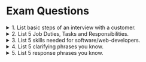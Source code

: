 # Exam Questions

<details>
<summary>1. List basic steps of an interview with a customer.</summary>

>**Answer:**

* Introduction
  * Summary of experience
  * Excitement about this opportunity
* Questions to you
  * Resume
  * Problems and challenges
  * Questions about your attitude
  * Skill they need
* Questions to them

</details>

<details>
<summary>2. List 5 Job Duties, Tasks and Responsibilities.</summary>

>**Answer:**

* Act as a key contributor in an agile sprint team, performing sprints on new and
existing applications.
* Analyze user needs and software requirements to determine feasibility of design
within time and cost constraints.
* Arrange project requirements in programming sequence by analyzing
requirements; preparing a work flow chart and diagram using knowledge of computer
capabilities, subject matter, programming language, and logic.
* Assist in migration and integration efforts by reviewing existing code and data
* Assist the QA team in developing and executing manual and automated testing
methodologies

</details>

<details>
<summary>3. List 5 skills needed for software/web-developers.</summary>

>**Answer:**

* Critical Thinking
* Complex Problem Solving
* Active Learning
* Learning Strategies
* Operations Analysis

</details>

<details>
<summary>4. List 5 clarifying phrases you know.</summary>

>**Answer:**

* I didn’t quite catch that.
* Sorry, I missed that.
* Could you repeat that, please?
* Sorry, what did you say?
* I’m sorry, I’m afraid I didn’t quite hear what you (‘ve) just said?
* Would you mind saying that again?

</details>

<details>
<summary>5. List 5 response phrases you know.</summary>

>**Answer:**

* Ah, right, I see
* Ah, okay, fine
* Right
* Okay
* Really?

</details>
